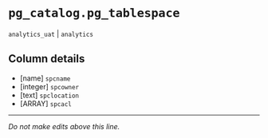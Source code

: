 # `pg_catalog.pg_tablespace`
`analytics_uat` | `analytics`

## Column details
* [name]      `spcname`
* [integer]   `spcowner`
* [text]      `spclocation`
* [ARRAY]     `spcacl`

-------------------------------------------------------------------------------
*Do not make edits above this line.*
